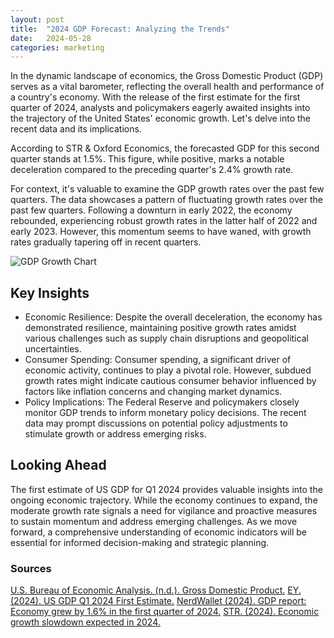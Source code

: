 ```yaml
---
layout: post
title:  "2024 GDP Forecast: Analyzing the Trends"
date:   2024-05-28
categories: marketing
---
```

In the dynamic landscape of economics, the Gross Domestic Product (GDP) serves as a vital barometer, reflecting the overall health and performance of a country's economy. With the release of the first estimate for the first quarter of 2024, analysts and policymakers eagerly awaited insights into the trajectory of the United States' economic growth. Let's delve into the recent data and its implications.

<!--more-->

According to STR & Oxford Economics, the forecasted GDP for this second quarter stands at 1.5%. This figure, while positive, marks a notable deceleration compared to the preceding quarter's 2.4% growth rate. 

For context, it's valuable to examine the GDP growth rates over the past few quarters. The data showcases a pattern of fluctuating growth rates over the past few quarters. Following a downturn in early 2022, the economy rebounded, experiencing robust growth rates in the latter half of 2022 and early 2023. However, this momentum seems to have waned, with growth rates gradually tapering off in recent quarters. 

<img class="post-image" src="https://h7g4rb6t8u7i.blob.core.windows.net/blog/3531pu9bfa85.svg" alt="GDP Growth Chart">

## Key Insights

<ul>
    <li>Economic Resilience: Despite the overall deceleration, the economy has demonstrated resilience, maintaining positive growth rates amidst various challenges such as supply chain disruptions and geopolitical uncertainties.</li>
    <li>Consumer Spending: Consumer spending, a significant driver of economic activity, continues to play a pivotal role. However, subdued growth rates might indicate cautious consumer behavior influenced by factors like inflation concerns and changing market dynamics.</li>
    <li>Policy Implications: The Federal Reserve and policymakers closely monitor GDP trends to inform monetary policy decisions. The recent data may prompt discussions on potential policy adjustments to stimulate growth or address emerging risks.</li>
</ul>

## Looking Ahead

The first estimate of US GDP for Q1 2024 provides valuable insights into the ongoing economic trajectory. While the economy continues to expand, the moderate growth rate signals a need for vigilance and proactive measures to sustain momentum and address emerging challenges. As we move forward, a comprehensive understanding of economic indicators will be essential for informed decision-making and strategic planning.

### Sources
<a class="source-link" href="https://www.bea.gov/data/gdp/gross-domestic-product" target="_blank">U.S. Bureau of Economic Analysis. (n.d.). Gross Domestic Product.</a>
<a class="source-link" href="https://www.ey.com/en_us/insights/strategy/macroeconomics/us-gdp-q1-2024-first-estimate" target="_blank">EY. (2024). US GDP Q1 2024 First Estimate.</a>
<a class="source-link" href="https://www.nerdwallet.com/article/finance/gdp-report" target="_blank">NerdWallet (2024). GDP report: Economy grew by 1.6% in the first quarter of 2024.</a>
<a class="source-link" href="https://www.youtube.com/watch?v=LNuGCEcjcgg" target="_blank">STR. (2024). Economic growth slowdown expected in 2024.</a>
